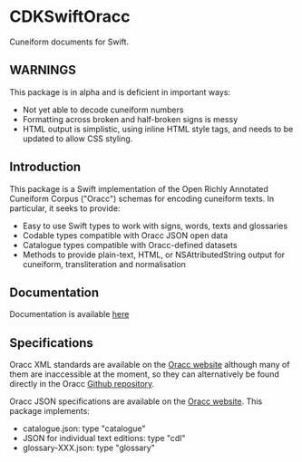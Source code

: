 # CDKSwiftOracc
Cuneiform documents for Swift.

## WARNINGS
This package is in alpha and is deficient in important ways:
- Not yet able to decode cuneiform numbers
- Formatting across broken and half-broken signs is messy
- HTML output is simplistic, using inline HTML style tags, and needs to be updated to allow CSS styling.


## Introduction
This package is a Swift implementation of the Open Richly Annotated Cuneiform Corpus ("Oracc")  schemas for encoding cuneiform texts. In particular, it seeks to provide:
- Easy to use Swift types to work with signs, words, texts and glossaries
- Codable types compatible with Oracc JSON open data
- Catalogue types compatible with Oracc-defined datasets
- Methods to provide plain-text, HTML, or NSAttributedString output for cuneiform, transliteration and normalisation

## Documentation
Documentation is available [here](./Documentation/Reference/README.md)


## Specifications
Oracc XML standards are available on the [Oracc website](http://oracc.museum.upenn.edu/doc/about/standards/index.html) although many of them are inaccessible at the moment, so they can alternatively be found directly in the Oracc [Github repository](https://github.com/oracc/oracc/tree/master/doc/ns).

Oracc JSON specifications are available on the [Oracc website](http://oracc.museum.upenn.edu/doc/opendata/index.html). This package implements:

- catalogue.json: type "catalogue"
- JSON for individual text editions: type "cdl"
- glossary-XXX.json: type "glossary"
